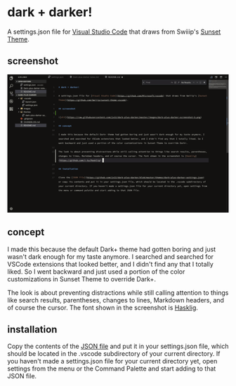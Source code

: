 # dark + darker!

A settings.json file for [Visual Studio Code](https://github.com/Microsoft/vscode) that draws from Swiiip's [Sunset Theme](https://github.com/Swiiip/sunset-theme-vscode).

## screenshot

![alt](https://raw.githubusercontent.com/jx22/dark-plus-darker/master/images/Dark-plus-darker-screenshot-6.png)

## concept

I made this because the default Dark+ theme had gotten boring and just wasn't dark enough for my taste anymore. I searched and searched for VSCode extensions that looked better, and I didn't find any that I totally liked. So I went backward and just used a portion of the color customizations in Sunset Theme to override Dark+.

The look is about preventing distractions while still calling attention to things like search results, parentheses, changes to lines, Markdown headers, and of course the cursor. The font shown in the screenshot is [Hasklig](https://github.com/i-tu/Hasklig).

## installation

Copy the contents of the [JSON file](https://github.com/jx22/dark-plus-darker/blob/master/themes/dark-plus-darker-settings.json) and put it in your settings.json file, which should be located in the .vscode subdirectory of your current directory. If you haven't made a settings.json file for your current directory yet, open settings from the menu or the Command Palette and start adding to that JSON file.